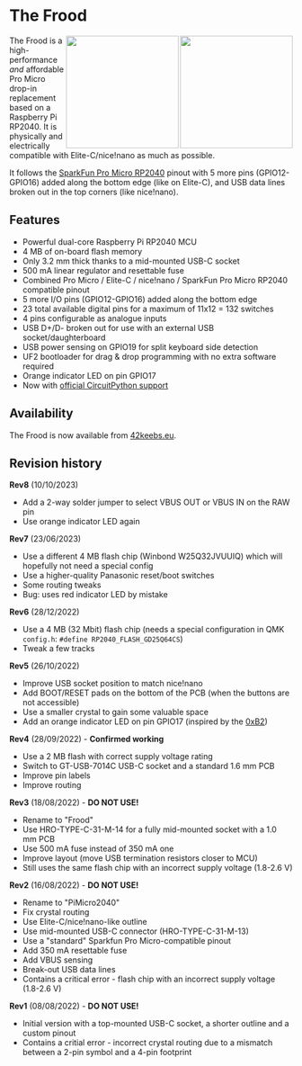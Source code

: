 # The Frood

<img src="https://github.com/piit79/Frood/blob/main/Frood-back.png?raw=true" width="200" align="right">
<img src="https://github.com/piit79/Frood/blob/main/Frood-front.png?raw=true" width="200" align="right">

The Frood is a high-performance _and_ affordable Pro Micro drop-in replacement based on a Raspberry Pi RP2040. It is physically and electrically compatible with Elite-C/nice!nano as much as possible.

It follows the [SparkFun Pro Micro RP2040](https://www.sparkfun.com/products/18288) pinout with 5 more pins (GPIO12-GPIO16) added along the bottom edge (like on Elite-C), and USB data lines broken out in the top corners (like nice!nano).

## Features

* Powerful dual-core Raspberry Pi RP2040 MCU
* 4 MB of on-board flash memory
* Only 3.2 mm thick thanks to a mid-mounted USB-C socket
* 500 mA linear regulator and resettable fuse
* Combined Pro Micro / Elite-C / nice!nano / SparkFun Pro Micro RP2040 compatible pinout
* 5 more I/O pins (GPIO12-GPIO16) added along the bottom edge 
* 23 total available digital pins for a maximum of 11x12 = 132 switches
* 4 pins configurable as analogue inputs
* USB D+/D- broken out for use with an external USB socket/daughterboard
* USB power sensing on GPIO19 for split keyboard side detection
* UF2 bootloader for drag & drop programming with no extra software required
* Orange indicator LED on pin GPIO17
* Now with [official CircuitPython support](https://circuitpython.org/board/42keebs_frood/)

## Availability

The Frood is now available from [42keebs.eu](https://42keebs.eu/shop/parts/controllers/frood-rp2040-pro-micro-controller/).

## Revision history

**Rev8** (10/10/2023)
* Add a 2-way solder jumper to select VBUS OUT or VBUS IN on the RAW pin
* Use orange indicator LED again

**Rev7** (23/06/2023)
* Use a different 4 MB flash chip (Winbond W25Q32JVUUIQ) which will hopefully not need a special config
* Use a higher-quality Panasonic reset/boot switches
* Some routing tweaks
* Bug: uses red indicator LED by mistake

**Rev6** (28/12/2022)
* Use a 4 MB (32 Mbit) flash chip (needs a special configuration in QMK `config.h`: `#define RP2040_FLASH_GD25Q64CS`)
* Tweak a few tracks

**Rev5** (26/10/2022)
* Improve USB socket position to match nice!nano
* Add BOOT/RESET pads on the bottom of the PCB (when the buttons are not accessible)
* Use a smaller crystal to gain some valuable space
* Add an orange indicator LED on pin GPIO17 (inspired by the [0xB2](https://github.com/plut0nium/0xB2))

**Rev4** (28/09/2022) - **Confirmed working**
* Use a 2 MB flash with correct supply voltage rating
* Switch to GT-USB-7014C USB-C socket and a standard 1.6 mm PCB
* Improve pin labels
* Improve routing

**Rev3** (18/08/2022) - **DO NOT USE!**
* Rename to "Frood"
* Use HRO-TYPE-C-31-M-14 for a fully mid-mounted socket with a 1.0 mm PCB
* Use 500 mA fuse instead of 350 mA one
* Improve layout (move USB termination resistors closer to MCU)
* Still uses the same flash chip with an incorrect supply voltage (1.8-2.6 V)

**Rev2** (16/08/2022) - **DO NOT USE!**
* Rename to "PiMicro2040"
* Fix crystal routing
* Use Elite-C/nice!nano-like outline
* Use mid-mounted USB-C connector (HRO-TYPE-C-31-M-13)
* Use a "standard" Sparkfun Pro Micro-compatible pinout
* Add 350 mA resettable fuse
* Add VBUS sensing
* Break-out USB data lines
* Contains a critical error - flash chip with an incorrect supply voltage (1.8-2.6 V)

**Rev1** (08/08/2022) - **DO NOT USE!**
* Initial version with a top-mounted USB-C socket, a shorter outline and a custom pinout
* Contains a critial error - incorrect crystal routing due to a mismatch between a 2-pin symbol and a 4-pin footprint
